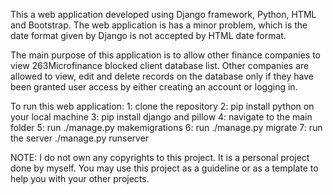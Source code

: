 This a web application developed using Django framework, Python, HTML and Bootstrap.
The web application is has a minor problem, which is the date format given by Django is not accepted by HTML date format.

The main purpose of this application is to allow other finance companies to view 263Microfinance blocked client database list. Other companies are allowed to view, edit and delete records on the database only if they have been granted user access by either creating an account or logging in.

To run this web application:
    1: clone the repository
    2: pip install python on your local machine
    3: pip install django and pillow
    4: navigate to the main folder
    5: run ./manage.py makemigrations
    6: run ./manage.py migrate
    7: run the server ./manage.py runserver


NOTE: I do not own any copyrights to this project. It is a personal project done by myself. You may use this project as a guideline or as a template to help you with your other projects.